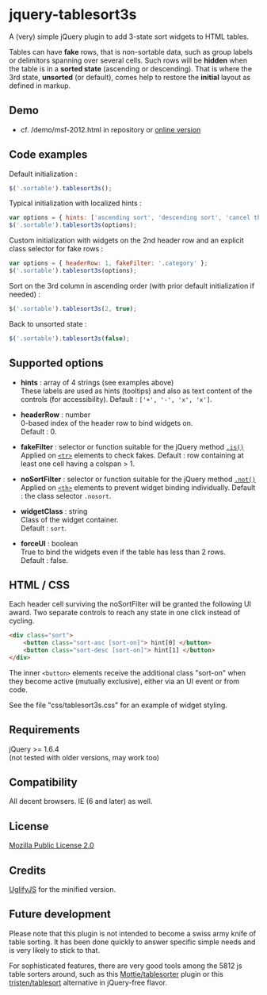 jquery-tablesort3s
==================

A (very) simple jQuery plugin to add 3-state sort widgets to HTML tables.

Tables can have **fake** rows, that is non-sortable data, such as group labels or delimitors spanning over several cells. Such rows will be **hidden** when the table is in a **sorted state** (ascending or descending). That is where the 3rd state, **unsorted** (or default), comes help to restore the **initial** layout as defined in markup.


Demo
------------------

* cf. /demo/msf-2012.html in repository or [online version](https://plnkr.co/plunk/GB3If0QJ8hPOcMrp)


Code examples
------------------

Default initialization :  
```javascript  
$('.sortable').tablesort3s();
```

Typical initialization with localized hints :  
```javascript  
var options = { hints: ['ascending sort', 'descending sort', 'cancel the ascending sort', 'cancel the descending sort'] };  
$('.sortable').tablesort3s(options);
```

Custom initialization with widgets on the 2nd header row and an explicit class selector for fake rows :  
```javascript  
var options = { headerRow: 1, fakeFilter: '.category' };  
$('.sortable').tablesort3s(options);
```

Sort on the 3rd column in ascending order (with prior default initialization if needed) :  
```javascript  
$('.sortable').tablesort3s(2, true);
```

Back to unsorted state :  
```javascript  
$('.sortable').tablesort3s(false);
```


Supported options
------------------

* **hints** : array of 4 strings (see examples above)  
    These labels are used as hints (tooltips) and also as text content of the controls (for accessibility).
    Default : `['+', '-', 'x', 'x']`.

* **headerRow** : number  
    0-based index of the header row to bind widgets on.  
    Default : 0.

* **fakeFilter** : selector or function suitable for the jQuery method [`.is()`](https://api.jquery.com/is/)
    Applied on [`<tr>`](https://developer.mozilla.org/en-US/docs/Web/HTML/Element/tr) elements to check fakes.
    Default : row containing at least one cell having a colspan > 1.

* **noSortFilter** : selector or function suitable for the jQuery method [`.not()`](https://api.jquery.com/not/)
    Applied on [`<th>`](https://developer.mozilla.org/en-US/docs/Web/HTML/Element/th) elements to prevent widget binding individually.
    Default : the class selector `.nosort`.

* **widgetClass** : string  
    Class of the widget container.  
    Default : `sort`.

* **forceUI** : boolean  
    True to bind the widgets even if the table has less than 2 rows.  
    Default : false.


HTML / CSS
------------------

Each header cell surviving the noSortFilter will be granted the following UI award. Two separate controls to reach any state in one click instead of cycling.  

```html  
<div class="sort">  
	<button class="sort-asc [sort-on]"> hint[0] </button>
	<button class="sort-desc [sort-on]"> hint[1] </button>
</div>
```

The inner `<button>` elements receive the additional class "sort-on" when they become active (mutually exclusive), either via an UI event or from code.

See the file "css/tablesort3s.css" for an example of widget styling.


Requirements
------------------

jQuery >= 1.6.4  
(not tested with older versions, may work too)


Compatibility
------------------

All decent browsers. IE (6 and later) as well.


License
------------------

[Mozilla Public License 2.0](https://www.mozilla.org/en-US/MPL/2.0/)


Credits
------------------

[UglifyJS](https://github.com/mishoo/UglifyJS) for the minified version.


Future development
------------------

Please note that this plugin is not intended to become a swiss army knife of table sorting. It has been done quickly to answer specific simple needs and is very likely to stick to that.

For sophisticated features, there are very good tools among the 5812 js table sorters around, such as this [Mottie/tablesorter](https://github.com/Mottie/tablesorter) plugin or this [tristen/tablesort](https://github.com/tristen/tablesort) alternative in jQuery-free flavor.
